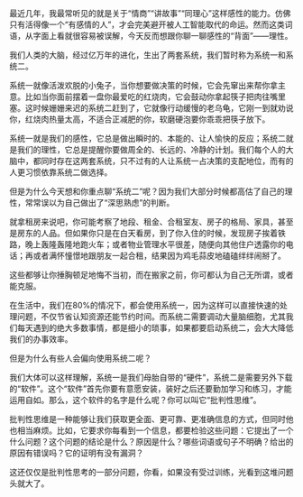 最近几年，我最常听见的就是关于“情商”“讲故事”“同理心”这样感性的能力。仿佛只有活得像一个“有感情的人”，才会完美避开被人工智能取代的命运。然而这类词语，从字面上看就很容易被误解，今天反而想跟你聊一聊感性的“背面”——理性。

我们人类的大脑，经过亿万年的进化，生出了两套系统，我们暂时称为系统一和系统二。

系统一就像活泼欢脱的小兔子，当你想要做决策的时候，它会先窜出来帮你拿主意。比如当你面前摆着一盘你最爱吃的红烧肉，它会鼓动你拿起筷子把肉往嘴里塞。这时候姗姗来迟的系统二赶到了，它就像行动缓慢的老乌龟，它刚一到就劝说你，红烧肉热量太高，不适合正减肥的你，软磨硬泡要你乖乖把筷子放下。

系统一就是我们的感性，它总是做出瞬时的、本能的、让人愉快的反应；系统二就是我们的理性，它总是提醒你要做周全的、长远的、冷静的计划。我们每个人的大脑中，都同时存在这两套系统，只不过有的人让系统一占决策的支配地位，而有的人更习惯依靠系统二做选择。

但是为什么今天想和你重点聊“系统二”呢？因为我们大部分时候都高估了自己的理性，常常误以为自己做出了“深思熟虑”的判断。

就拿租房来说吧，你可能考察了地段、租金、合租室友、房子的格局、家具，甚至是房东的人品。但如果你只是在白天看房，到了你入住的时候，发现房子挨着铁路，晚上轰隆轰隆地跑火车；或者物业管理水平很差，随便向其他住户透露你的电话；再或者满怀憧憬地跟朋友一起合租，结果因为鸡毛蒜皮地磕磕绊绊闹掰了。

这些都够让你捶胸顿足地悔不当初，而在搬家之前，你可都认为自己无所谓，或者能克服。

在生活中，我们在80%的情况下，都会使用系统一，因为这样可以直接快速的处理问题，不仅节省认知资源还能节约时间。而系统二需要调动大量脑细胞，尤其我们每天遇到的绝大多数事情，都是细小的琐事，如果都要启动系统二，会大大降低我们的办事效率。

但是为什么有些人会偏向使用系统二呢？

我们大体可以这样理解，系统一是我们母胎自带的“硬件”，系统二是需要另外下载的“软件”。这个“软件”首先你要有意愿安装，装好之后还要勤加学习和练习，才能运用自如。那么，这个软件的名字是什么呢？你可以叫它“批判性思维”。

批判性思维是一种能够让我们获取更全面、更可靠、更准确信息的方式，但同时他也相当麻烦。比如，它要求你每看到一个信息，都要检验这些问题：它提出了一个什么问题？这个问题的结论是什么？原因是什么？哪些词语或句子不明确？给出的原因有错误吗？它的证明有没有漏洞？

这还仅仅是批判性思考的一部分问题，你看，如果没有受过训练，光看到这堆问题头就大了。


